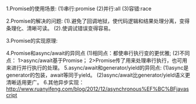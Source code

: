 1.Promise的使用场景:
(1)串行:promise
(2)并行:all
(3)容错:race

2.Promise的解决的问题:
(1).避免了回调地狱，使代码逻辑和结果处理分离，变得条理化、清晰可读。
(2).使调试错误变得容易。

3.Promise的实现原理:
  
4.Promise和async/await的异同点
  (1)相同点：都使串行执行变的更优雅;
  (2)不同点：
    1>async/await基于Promise；
    2>Promise传了用来处理串行执行，也可用来进行并行执行的处理。
5.async/await和generator/yield的异同点:
  (1)async是generator的包装，await等同于yield。
  (2)async/await比generator/yield语义更清晰适用更广。
6.其他异步实现：
http://www.ruanyifeng.com/blog/2012/12/asynchronous%EF%BC%BFjavascript
